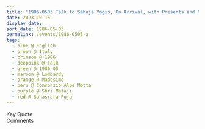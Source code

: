 ```yaml
---
title: "1986-0503 Talk to Sahaja Yogis, On Arrival, with Presents and Naming of the Babies, the day before Sahasrāra Pūjā, Consorzio Alpe Motta, Via per Motta, 2, Madesimo (115 kms N of Como), Lombardy, Italy"
date: 2023-10-15
display_date: 
sort_date: 1986-05-03
permalink: /events/1986-0503-a
tags:
  - blue @ English
  - brown @ Italy
  - crimson @ 1986
  - deeppink @ Talk
  - green @ 1986-05
  - maroon @ Lombardy
  - orange @ Madesimo
  - peru @ Consorzio Alpe Motta
  - purple @ Shri Mataji
  - red @ Sahasrara Puja
---
```


<wave-list>
  <list-title color="green" width="75">Key Quote</list-title>
  <list-item color="BlanchedAlmond"  width="200"></list-item>
  <list-item color="Lavender"></list-item>
  <list-item color="BlanchedAlmond"></list-item>
</wave-list>

<br>

<wave-list>
  <list-title color="green" width="75">Comments</list-title>
  <list-item color="BlanchedAlmond"  width="200"></list-item>
  <list-item color="Lavender"></list-item>
  <list-item color="BlanchedAlmond"></list-item>
</wave-list>